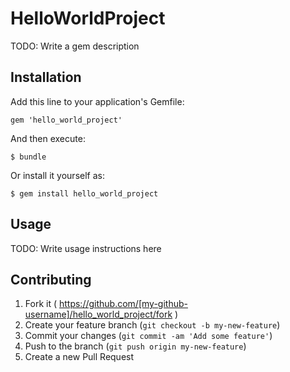 # HelloWorldProject

TODO: Write a gem description

## Installation

Add this line to your application's Gemfile:

    gem 'hello_world_project'

And then execute:

    $ bundle

Or install it yourself as:

    $ gem install hello_world_project

## Usage

TODO: Write usage instructions here

## Contributing

1. Fork it ( https://github.com/[my-github-username]/hello_world_project/fork )
2. Create your feature branch (`git checkout -b my-new-feature`)
3. Commit your changes (`git commit -am 'Add some feature'`)
4. Push to the branch (`git push origin my-new-feature`)
5. Create a new Pull Request
